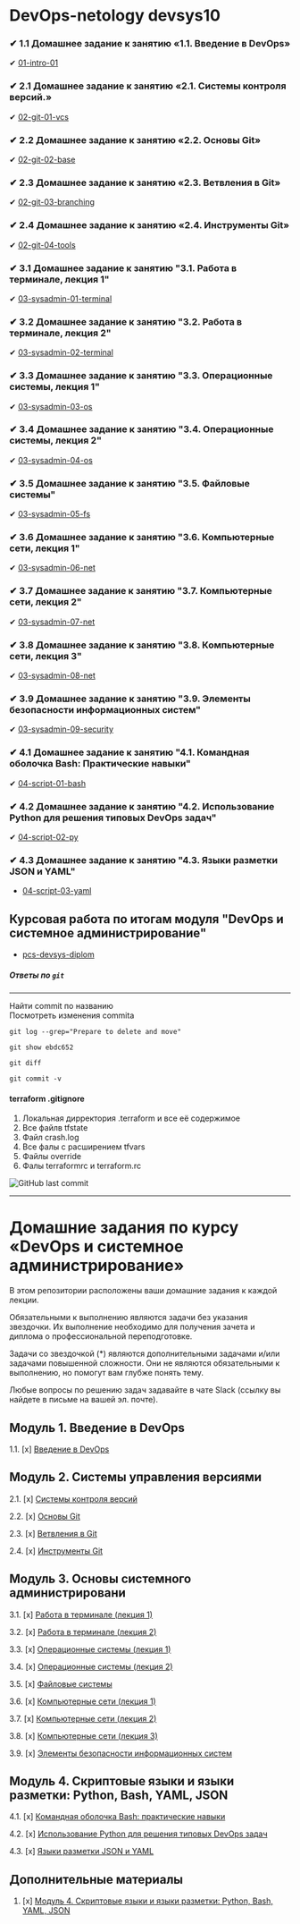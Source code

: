 # DevOps-netology devsys10

### ✔ 1.1 Домашнее задание к занятию «1.1. Введение в DevOps»

✔ [01-intro-01](intro/readme.md)

### ✔ 2.1 Домашнее задание к занятию «2.1. Системы контроля версий.»

✔ [02-git-01-vcs](02-git-01-vcs/README.md)

### ✔ 2.2 Домашнее задание к занятию «2.2. Основы Git»

✔ [02-git-02-base](02-git-02-base/README.md)

### ✔ 2.3 Домашнее задание к занятию «2.3. Ветвления в Git»

✔ [02-git-03-branching](branching/README.md)

### ✔ 2.4 Домашнее задание к занятию «2.4. Инструменты Git»

✔ [02-git-04-tools](02-git-04-tools/README.md)

### ✔ 3.1 Домашнее задание к занятию "3.1. Работа в терминале, лекция 1"

✔ [03-sysadmin-01-terminal](03-sysadmin-01-terminal/README.md)

### ✔ 3.2 Домашнее задание к занятию "3.2. Работа в терминале, лекция 2"

✔ [03-sysadmin-02-terminal](03-sysadmin-02-terminal/README.md)

### ✔ 3.3 Домашнее задание к занятию "3.3. Операционные системы, лекция 1"

✔ [03-sysadmin-03-os](03-sysadmin-03-os/README.md)

### ✔ 3.4 Домашнее задание к занятию "3.4. Операционные системы, лекция 2"

✔ [03-sysadmin-04-os](03-sysadmin-04-os/README.md)

### ✔ 3.5 Домашнее задание к занятию "3.5. Файловые системы"

✔ [03-sysadmin-05-fs](03-sysadmin-05-fs/README.md)

### ✔ 3.6 Домашнее задание к занятию "3.6. Компьютерные сети, лекция 1"

✔ [03-sysadmin-06-net](03-sysadmin-06-net/README.md)

### ✔ 3.7 Домашнее задание к занятию "3.7. Компьютерные сети, лекция 2"

✔ [03-sysadmin-07-net](03-sysadmin-07-net/README.md)

### ✔ 3.8 Домашнее задание к занятию "3.8. Компьютерные сети, лекция 3"

✔ [03-sysadmin-08-net](03-sysadmin-08-net/README.md)

### ✔ 3.9 Домашнее задание к занятию "3.9. Элементы безопасности информационных систем"

✔ [03-sysadmin-09-security](03-sysadmin-09-security/README.md)

### ✔ 4.1 Домашнее задание к занятию "4.1. Командная оболочка Bash: Практические навыки"

✔ [04-script-01-bash](04-script-01-bash/README.md)

### ✔ 4.2 Домашнее задание к занятию "4.2. Использование Python для решения типовых DevOps задач"

✔ [04-script-02-py](04-script-02-py/README.md)

### ✔ 4.3 Домашнее задание к занятию "4.3. Языки разметки JSON и YAML"

* [04-script-03-yaml](04-script-03-yaml/README.md)

## Курсовая работа по итогам модуля "DevOps и системное администрирование"

* [pcs-devsys-diplom](pcs-devsys-diplom/README.md)


##### Ответы по `git`
---
Найти commit по названию   
Посмотреть изменения commita   
```
git log --grep="Prepare to delete and move"   

git show ebdc652
```

```
git diff  
```
```
git commit -v  
```

#### terraform .gitignore
1. Локальная дирректория .terraform и все её содержимое  
2. Все файлв tfstate  
3. Файл crash.log  
4. Все фалы с расширением tfvars  
5. Файлы override  
6. Фалы terraformrc и terraform.rc  


![GitHub last commit](https://img.shields.io/github/last-commit/gaoroot/DevOps-netology)




---

# Домашние задания по курсу «DevOps и системное администрирование»


В этом репозитории расположены ваши домашние задания к каждой лекции. 

Обязательными к выполнению являются задачи без указания звездочки. Их выполнение необходимо для получения зачета и диплома о профессиональной переподготовке.

Задачи со звездочкой (*) являются дополнительными задачами и/или задачами повышенной сложности. Они не являются обязательными к выполнению, но помогут вам глубже понять тему.

Любые вопросы по решению задач задавайте в чате Slack (ссылку вы найдете в письме на вашей эл. почте).

## Модуль 1. Введение в DevOps

1.1. [x] [Введение в DevOps](01-intro-01/README.md)

## Модуль 2. Системы управления версиями

2.1. [x] [Системы контроля версий](02-git-01-vcs/README.md)

2.2. [x] [Основы Git](02-git-02-base/README.md)

2.3. [x] [Ветвления в Git](02-git-03-branching/README.md)

2.4. [x] [Инструменты Git](02-git-04-tools/README.md)

## Модуль 3. Основы системного администрировани

3.1. [x] [Работа в терминале (лекция 1)](03-sysadmin-01-terminal/README.md)

3.2. [x] [Работа в терминале (лекция 2)](03-sysadmin-02-terminal/README.md)

3.3. [х] [Операционные системы (лекция 1)](03-sysadmin-03-os/README.md)

3.4. [х] [Операционные системы (лекция 2)](03-sysadmin-04-os/README.md)

3.5. [х] [Файловые системы](https://github.com/netology-code/sysadm-homeworks/tree/devsys10/03-sysadmin-05-fs)

3.6. [x] [Компьютерные сети (лекция 1)](https://github.com/netology-code/sysadm-homeworks/tree/devsys10/03-sysadmin-06-net)

3.7. [х] [Компьютерные сети (лекция 2)](https://github.com/netology-code/sysadm-homeworks/tree/devsys10/03-sysadmin-07-net)

3.8. [х] [Компьютерные сети (лекция 3)](https://github.com/netology-code/sysadm-homeworks/blob/devsys10/03-sysadmin-08-net/README.md)

3.9. [х] [Элементы безопасности информационных систем](https://github.com/netology-code/sysadm-homeworks/tree/devsys10/03-sysadmin-09-security)

## Модуль 4. Скриптовые языки и языки разметки: Python, Bash, YAML, JSON

4.1. [х] [Командная оболочка Bash: практические навыки](04-script-01-bash)

4.2. [x] [Использование Python для решения типовых DevOps задач](04-script-02-py)

4.3. [x] [Языки разметки JSON и YAML](04-script-03-yaml)

## Дополнительные материалы

1. [x] [Модуль 4. Скриптовые языки и языки разметки: Python, Bash, YAML, JSON](https://github.com/netology-code/sysadm-homeworks/tree/master/04-script-03-yaml/additional-info)

